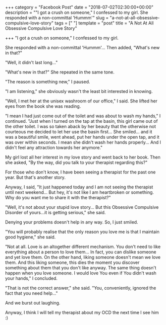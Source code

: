 +++
category = "Facebook Post"
date = "2018-07-02T02:30:00+00:00"
description = "\"I got a crush on someone,\" I confessed to my girl.  She responded with a non-committal 'Hummm'"
slug = "a-not-at-all-obsessive-compulsive-love-story"
tags = ["  "]
template = "post"
title = "A Not At All Obsessive Compulsive Love Story"

+++
"I got a crush on someone," I confessed to my girl.

She responded with a non-committal 'Hummm'... Then added, "What's new in that?"

"Well, it didn't last long..."

"What's new in that?" She repeated in the same tone.

"The reason is something new," I paused.

"I am listening," she obviously wasn't the least bit interested in knowing.

"Well, I met her at the unisex washroom of our office," I said. She lifted her eyes from the book she was reading.

"I mean I had just come out of the toilet and was about to wash my hands," I continued. "Just when I turned on the tap at the basin, this girl came out of the other toilet. I was so taken aback by her beauty that the otherwise not courteous me decided to let her use the basin first... She smiled... and it was a beautiful smile, went ahead, put her hands under the open tap, and it was over within seconds. I mean she didn't wash her hands properly... And I didn't feel any attraction towards her anymore."

My girl lost all her interest in my love story and went back to her book. Then she asked, "By the way, did you talk to your therapist regarding this?"

For those who don't know, I have been seeing a therapist for the past one year. But that's another story.

Anyway, I said, "It just happened today and I am not seeing the therapist until next weekend... But hey, it's not like I am heartbroken or something. Why do you want me to share it with the therapist?"

"Well, it's not about your stupid love story... But this Obsessive Compulsive Disorder of yours...it is getting serious," she said.

Denying your problems doesn't help in any way. So, I just smiled.

"You will probably realise that the only reason you love me is that I maintain good hygiene," she said.

"Not at all. Love is an altogether different mechanism. You don't need to like everything about a person to love them... In fact, you can dislike someone and yet love them. On the other hand, liking someone doesn't mean we love them. And this liking someone, this dies the moment you discover something about them that you don't like anyway. The same thing doesn't happen when you love someone. I would love You even if You didn't wash your hands," I concluded.

"That is not the correct answer," she said. "You, conveniently, ignored the fact that you need help..."

And we burst out laughing.

Anyway, I think I will tell my therapist about my OCD the next time I see him :)